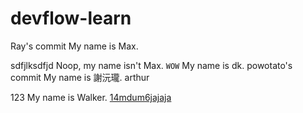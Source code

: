 # devflow-learn

Ray's commit
My name is Max.

sdfjlksdfjd
Noop, my name isn't Max.
`WOW`
My name is dk.
powotato's commit
My name is 謝沅瓏.
arthur

123
My name is Walker.
[14mdum6jajaja](https://youtu.be/dQw4w9WgXcQ)